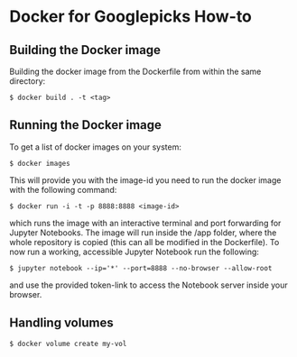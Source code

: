 # Docker for Googlepicks How-to

## Building the Docker image

Building the docker image from the Dockerfile from within the same directory:

    $ docker build . -t <tag>

## Running the Docker image

To get a list of docker images on your system:

    $ docker images

This will provide you with the image-id you need to run the docker image with the following command:

    $ docker run -i -t -p 8888:8888 <image-id>
    
which runs the image with an interactive terminal and port forwarding for Jupyter Notebooks. The image will run inside 
the /app folder, where the whole repository is copied (this can all be modified in the Dockerfile). To now run a 
working, accessible Jupyter Notebook run the following:

    $ jupyter notebook --ip='*' --port=8888 --no-browser --allow-root
    
and use the provided token-link to access the Notebook server inside your browser.

## Handling volumes

    $ docker volume create my-vol
    
